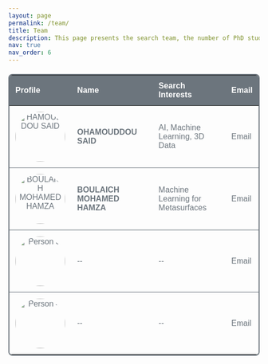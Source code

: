 ```yaml
---
layout: page
permalink: /team/
title: Team
description: This page presents the search team, the number of PhD students, and professionals.
nav: true
nav_order: 6
---
```


<table style="border-collapse: collapse; width: 100%; margin: 20px 0; font-family: Arial, sans-serif; font-size: 16px; color: #6c757d; background-color: transparent; border: 2px solid #6c757d; border-radius: 8px; overflow: hidden;">
  <thead style="background-color: #6c757d; color: #fff;">
    <tr>
      <th style="padding: 12px; text-align: left;">Profile</th>
      <th style="padding: 12px; text-align: left;">Name</th>
      <th style="padding: 12px; text-align: left;">Search Interests</th>
      <th style="padding: 12px; text-align: left;">Email</th>
    </tr>
  </thead>
  <tbody>
    <tr style="border-bottom: 1px solid #6c757d;">
      <td style="padding: 12px; text-align: center;"><img src="../../assets/img/said.jpg" alt="HAMOUDDOU SAID" width="100" style="border-radius: 50%;"></td>
      <td style="padding: 12px;"><strong>OHAMOUDDOU SAID</strong></td>
      <td style="padding: 12px;">AI, Machine Learning, 3D Data</td>
      <td style="padding: 12px;"><a href="mailto:said_ohamouddou1@um5.ac.ma" style="color: #6c757d; text-decoration: none;">Email</a></td>
    </tr>
    <tr style="border-bottom: 1px solid #6c757d;">
      <td style="padding: 12px; text-align: center;"><img src="../../assets/img/hamza.png" alt="BOULAICH MOHAMED HAMZA" width="100" style="border-radius: 50%;"></td>
      <td style="padding: 12px;"><strong>BOULAICH MOHAMED HAMZA</strong></td>
      <td style="padding: 12px;">Machine Learning for Metasurfaces</td>
      <td style="padding: 12px;"><a href="mailto:mohamedhamza_boulaich@um5.ac.ma" style="color: #6c757d; text-decoration: none;">Email</a></td>
    </tr>
    <tr style="border-bottom: 1px solid #6c757d;">
      <td style="padding: 12px; text-align: center;"><img src="https://via.placeholder.com/100" alt="Person 3" width="100" style="border-radius: 50%;"></td>
      <td style="padding: 12px;">--</td>
      <td style="padding: 12px;">--</td>
      <td style="padding: 12px;"><a href="mailto:person3@example.com" style="color: #6c757d; text-decoration: none;">Email</a></td>
    </tr>
    <tr>
      <td style="padding: 12px; text-align: center;"><img src="https://via.placeholder.com/100" alt="Person 4" width="100" style="border-radius: 50%;"></td>
      <td style="padding: 12px;">--</td>
      <td style="padding: 12px;">--</td>
      <td style="padding: 12px;"><a href="mailto:person4@example.com" style="color: #6c757d; text-decoration: none;">Email</a></td>
    </tr>
  </tbody>
</table>



